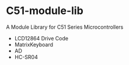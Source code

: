 # C51-module-lib
A Module Library for C51 Series Microcontrollers
+ LCD12864 Drive Code
+ MatrixKeyboard
+ AD
+ HC-SR04

